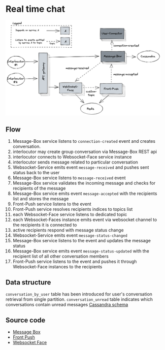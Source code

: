 # Real time chat

![Chat](Chat.png)

## Flow  
1. Message-Box service listens to `connection-created` event and creates conversation.
2. interlocutor may create group conversation via Message-Box REST api
3. interlocutor connects to Websocket-Face service instance
4. interlocutor sends message related to particular conversation
5. Websocket-Service emits event `message-received` and pushes sent status back to the user
6. Message-Box service listens to `message-received` event
7. Message-Box service validates the incoming message and checks for recipients of the message
8. Message-Box service emits event `message-accepted` with the recipients list and stores the message
9. Front-Push service listens to the event
10. Front-Push service resolves recipients indices to topics list 
11. each Websocket-Face service listens to dedicated topic 
12. each Websocket-Faces instance emits event via websocket channel to the recipients it is connected to
13. active recipients respond with message status change
14. Websocket-Service emits event `message-status-changed`
15. Message-Box service listens to the event and updates the message status
16. Message-Box service emits event `message-status-updated` with the recipient list of all other conversation members
17. Front-Push service listens to the event and pushes it through Websocket-Face instances to the recipients

## Data structure
`conversation_by_user` table has been introduced for user's conversation retrieval from single partition.
`conversation_unread` table indicates which conversations contain unread messages
[Cassandra schema](../../cassandra/message-box.cql)

## Source code
- [Message Box](https://github.com/mwojtaczka/msg-box)
- [Front Push](https://github.com/mwojtaczka/front-push)
- [Websocket Face](https://github.com/mwojtaczka/ws-face)